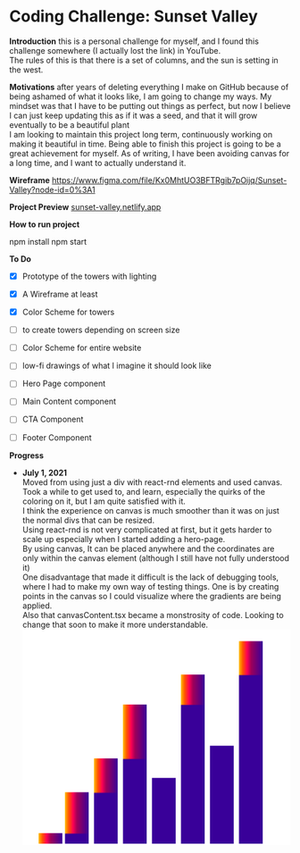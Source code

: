 


# Coding Challenge: Sunset Valley

**Introduction**
this is a personal challenge for myself, and I found this challenge somewhere (I actually lost the link) in YouTube.      
The rules of this is that there is a set of columns, and the sun is setting in the west.

**Motivations**
after years of deleting everything I make on GitHub because of being ashamed of what it looks like, I am going to change my ways. My mindset was that I have to be putting out things as perfect, but now I believe I can just keep updating this as if it was a seed, and that it will grow eventually to be a beautiful plant  
I am looking to maintain this project long term, continuously working on making it beautiful in time.
Being able to finish this project is going to be a great achievement for myself.
As of writing, I have been avoiding canvas for a long time, and I want to actually understand it.

**Wireframe** https://www.figma.com/file/Kx0MhtUO3BFTRgib7pOijq/Sunset-Valley?node-id=0%3A1

**Project Preview**
[sunset-valley.netlify.app](http://sunset-valley.netlify.app)

**How to run project**


npm install npm start


**To Do**
- [x] Prototype of the towers with lighting
- [x] A Wireframe at least
- [x] Color Scheme for towers
- [ ] to create towers depending on screen size
- [ ] Color Scheme  for entire website
- [ ] low-fi drawings of what I imagine it should look like
- [ ] Hero Page  component
- [ ] Main Content component
- [ ] CTA Component
- [ ] Footer Component


**Progress**
* **July 1, 2021**    
  Moved from using just a div with react-rnd elements and used canvas.    
  Took a while to get used to, and learn, especially the quirks of the coloring on it, but I am quite satisfied with it.    
  I think the experience on canvas is much smoother than it was on just the normal divs that can be resized.    
  Using react-rnd is not very complicated at first, but it gets harder to scale up especially when I started adding a hero-page.    
  By using canvas, It can be placed anywhere and the coordinates are only within the canvas element (although I still have not fully understood it)    
  One disadvantage that made it difficult is the lack of debugging tools, where I had to make my own way of testing things. One is by creating points in the canvas so I could visualize where the gradients are being applied.    
  Also that canvasContent.tsx became a monstrosity of code. Looking to change that soon to make it more understandable.  
  ![Progress as of July 1](progress_photos/070121_progress.png)
